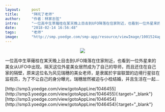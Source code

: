 ```yaml
---
layout:     post
title:      "拜托了老师"
author:     "作者：林家志弦"
intro:      "一位高中生草薙桂在某天晚上目击到UFO降落在住家附近，也看到一位外星来的美女从UFO中出现。隔天这位外星美女居然成为了自己的导师，而且还住在自己家的隔壁，原来这位名为风见瑞穗的美女老师，是隶属於宇宙联盟的边境行星驻在监视员，为了不让自己的身分曝光，瑞穗居然被迫与小桂结婚，并且生活在一起…"
date:       "2018-02-14 16:56:48"
tags:       "老师"
image:      "http://smp.yoedge.com/smp-app/resource/viewImage/1001524appline.png"
---
```

<div style="text-align: center">
<p><img src="http://smp.yoedge.com/smp-app/resource/viewImage/1001524appline.png"/></p>
</div>
<p class="post-meta">
<span>一位高中生草薙桂在某天晚上目击到UFO降落在住家附近，也看到一位外星来的美女从UFO中出现。隔天这位外星美女居然成为了自己的导师，而且还住在自己家的隔壁，原来这位名为风见瑞穗的美女老师，是隶属於宇宙联盟的边境行星驻在监视员，为了不让自己的身分曝光，瑞穗居然被迫与小桂结婚，并且生活在一起…</span>
</p>
[http://smp3.yoedge.com/view/gotoAppLine/1046455](http://smp3.yoedge.com/view/gotoAppLine/1046455){:target="_blank"}
[http://smp3.yoedge.com/view/gotoAppLine/1046454](http://smp3.yoedge.com/view/gotoAppLine/1046454){:target="_blank"}


